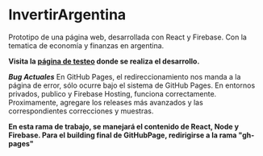 # InvertirArgentina
Prototipo de una página web, desarrollada con React y Firebase. Con la tematica de economía y finanzas en argentina.

**Visita la [página de testeo](https://peterdamiang.github.io/InvertirArgentina/) donde se realiza el desarrollo.**

***Bug Actuales***
En GitHub Pages, el redireccionamiento nos manda a la página de error, sólo ocurre bajo el sistema de GitHub Pages. En entornos privados, publico y Firebase Hosting, funciona correctamente. Proximamente, agregare los releases más avanzados y las correspondientes correcciones y muestras.

****En esta rama de trabajo, se manejará el contenido de React, Node y Firebase. Para el building final de GitHubPage, redirigirse a la rama "gh-pages"****
